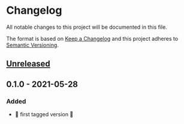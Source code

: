 # Changelog
All notable changes to this project will be documented in this file.

The format is based on [Keep a Changelog](http://keepachangelog.com/en/1.0.0/)
and this project adheres to [Semantic Versioning](http://semver.org/spec/v2.0.0.html).

## [Unreleased]

## 0.1.0 - 2021-05-28
### Added
- 🎉  first tagged version 🎉 

[Unreleased]: https://github.com/cyberark/conjur-ecs-deploy/compare/v0.1.0...HEAD
